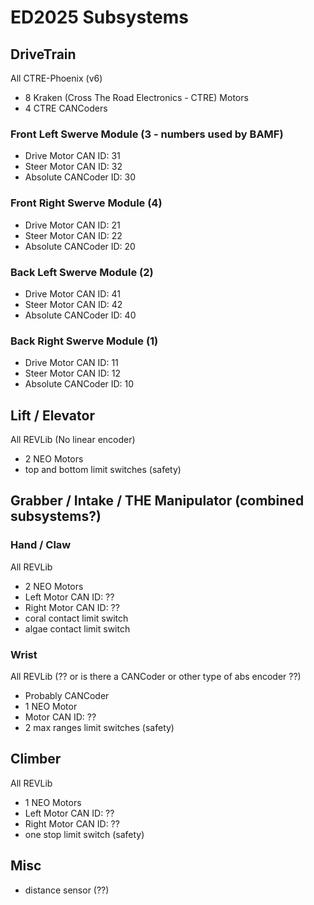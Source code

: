 # ED2025 Subsystems
## DriveTrain
All CTRE-Phoenix (v6)
- 8 Kraken (Cross The Road Electronics - CTRE) Motors
- 4 CTRE CANCoders
### Front Left Swerve Module (3 - numbers used by BAMF)
- Drive Motor CAN ID: 31
- Steer Motor CAN ID: 32
- Absolute CANCoder ID: 30

### Front Right Swerve Module (4)
- Drive Motor CAN ID: 21
- Steer Motor CAN ID: 22
- Absolute CANCoder ID: 20

### Back Left Swerve Module (2)
- Drive Motor CAN ID: 41
- Steer Motor CAN ID: 42
- Absolute CANCoder ID: 40

### Back Right Swerve Module (1)
- Drive Motor CAN ID: 11
- Steer Motor CAN ID: 12
- Absolute CANCoder ID: 10

## Lift / Elevator
All REVLib (No linear encoder)
- 2 NEO Motors
- top and bottom limit switches (safety)

## Grabber / Intake / THE Manipulator (combined subsystems?)
### Hand / Claw
All REVLib
- 2 NEO Motors
- Left Motor CAN ID: ??
- Right Motor CAN ID: ??
- coral contact limit switch
- algae contact limit switch

### Wrist
All REVLib (?? or is there a CANCoder or other type of abs encoder ??)
- Probably CANCoder
- 1 NEO Motor
- Motor CAN ID: ??
- 2 max ranges limit switches (safety)

## Climber
All REVLib
- 1 NEO Motors
- Left Motor CAN ID: ??
- Right Motor CAN ID: ??
- one stop limit switch (safety)

## Misc
- distance sensor (??)